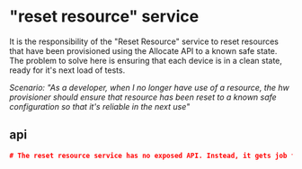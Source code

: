 # "reset resource" service

It is the responsibility of the "Reset Resource" service to reset resources that have been provisioned using the Allocate API to a known safe state. The problem to solve here is ensuring that each device is in a clean state, ready for it's next load of tests.

*Scenario: "As a developer, when I no longer have use of a resource, the hw provisioner should ensure that resource has been reset to a known safe configuration so that it's reliable in the next use"*

## api

```json
# The reset resource service has no exposed API. Instead, it gets job from a queue in Redis and communicates directly with the resource
```

